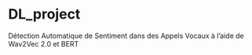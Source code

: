 # DL_project
Détection Automatique de Sentiment dans des Appels Vocaux à l’aide de Wav2Vec 2.0 et BERT
